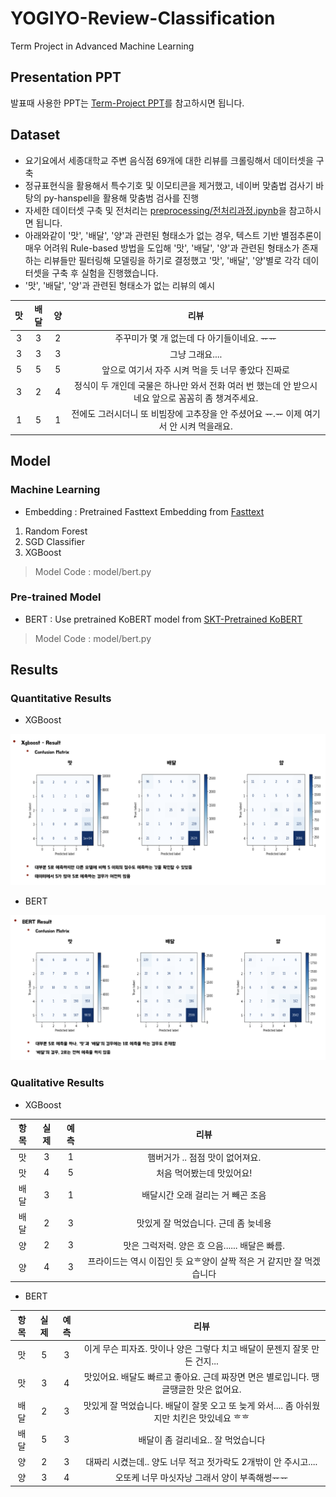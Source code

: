 # YOGIYO-Review-Classification
Term Project in Advanced Machine Learning

## Presentation PPT
발표때 사용한 PPT는 [Term-Project PPT](https://github.com/Lainshower/YOGIYO-Review-Classification/blob/main/presentation-ppt/%ED%85%8D%EC%8A%A4%ED%8A%B8%20%EB%A6%AC%EB%B7%B0%EB%A5%BC%20%ED%99%9C%EC%9A%A9%ED%95%9C%20%ED%8F%89%EA%B0%80%20%ED%95%AD%EB%AA%A9%20%EC%A0%90%EC%88%98%20%EC%98%88%EC%B8%A1.pdf)를 참고하시면 됩니다.

## Dataset

* 요기요에서 세종대학교 주변 음식점 69개에 대한 리뷰를 크롤링해서 데이터셋을 구축
* 정규표현식을 활용해서 특수기호 및 이모티콘을 제거했고, 네이버 맞춤법 검사기 바탕의 py-hanspell을 활용해 맞춤범 검사를 진행
* 자세한 데이터셋 구축 및 전처리는 [preprocessing/전처리과정.ipynb](https://github.com/Lainshower/YOGIYO-Review-Classification/blob/main/preprocessing/%EC%A0%84%EC%B2%98%EB%A6%AC%EA%B3%BC%EC%A0%95.ipynb)을 참고하시면 됩니다.
* 아래와같이 '맛', '배달', '양'과 관련된 형태소가 없는 경우, 텍스트 기반 별점추론이 매우 어려워 Rule-based 방법을 도입해 '맛', '배달', '양'과 관련된 형태소가 존재하는 리뷰들만 필터링해 모델링을 하기로 결정했고 '맛', '배달', '양'별로 각각 데이터셋을 구축 후 실험을 진행했습니다.
* '맛', '배달', '양'과 관련된 형태소가 없는 리뷰의 예시

|맛|배달|양|리뷰|
|:---:|:---:|:---:|:---:|
|3|3|2|주꾸미가 몇 개 없는데 다 아기들이네요. ᅲᅲ|
|3|3|3|그냥 그래요....|
|5|5|5|앞으로 여기서 자주 시켜 먹을 듯 너무 좋았다 진짜로|
|3|2|4|정식이 두 개인데 국물은 하나만 와서 전화 여러 번 했는데 안 받으시네요 앞으로 꼼꼼히 좀 챙겨주세요.|
|1|5|1|전에도 그러시더니 또 비빔장에 고추장을 안 주셨어요 ᅲ.ᅲ 이제 여기서 안 시켜 먹을래요.|


## Model

### Machine Learning
  - Embedding : Pretrained Fasttext Embedding from [Fasttext](https://fasttext.cc/docs/en/support.html)
  1. Random Forest
  2. SGD Classifier
  3. XGBoost
  > Model Code : model/bert.py
  
### Pre-trained Model
  - BERT : Use pretrained KoBERT model from [SKT-Pretrained KoBERT](https://github.com/SKTBrain/KoBERT)
  > Model Code : model/bert.py

## Results
 
  ### Quantitative Results
  * XGBoost
  <p align="center">
   <img src = "https://github.com/Lainshower/YOGIYO-Review-Classification/blob/main/results/xgboost-result.png?raw=true">
  </p>
  
  * BERT
  <p align="center">
   <img src = "https://github.com/Lainshower/YOGIYO-Review-Classification/blob/main/results/BERT-result.png?raw=true">
  </p>

  ### Qualitative Results
  * XGBoost

  |항목|실제|예측|리뷰|
  |:---:|:---:|:---:|:---:|
  |맛|3|1|햄버거가 .. 점점 맛이 없어져요.|
  |맛|4|5|처음 먹어봤는데 맛있어요!|
  |배달|3|1|배달시간 오래 걸리는 거 빼곤 조음|
  |배달|2|3|맛있게 잘 먹었습니다. 근데 좀 늦네용|
  |양|2|3|맛은 그럭저럭. 양은 흐 으음...... 배달은 빠름.|
  |양|4|3|프라이드는 역시 이집인 듯 요ᄒ양이 살짝 적은 거 같지만 잘 먹겠습니다|

  * BERT

  |항목|실제|예측|리뷰|
  |:---:|:---:|:---:|:---:|
  |맛|5|3|이게 무슨 피자죠. 맛이나 양은 그렇다 치고 배달이 문젠지 잘못 만든 건지...|
  |맛|3|4|맛있어요. 배달도 빠르고 좋아요. 근데 짜장면 면은 별로입니다. 땡글땡글한 맛은 없어요.|
  |배달|2|3|맛있게 잘 먹었습니다. 배달이 잘못 오고 또 늦게 와서.... 좀 아쉬웠지만 치킨은 맛있네요 ᄒᄒ|
  |배달|5|3|배달이 좀 걸리네요.. 잘 먹었습니다|
  |양|2|3|대짜리 시켰는데.. 양도 너무 적고 젓가락도 2개밖이 안 주시고....|
  |양|3|4|오또케 너무 마싯자낭 그래서 양이 부족해썽ᅲᅲ|
